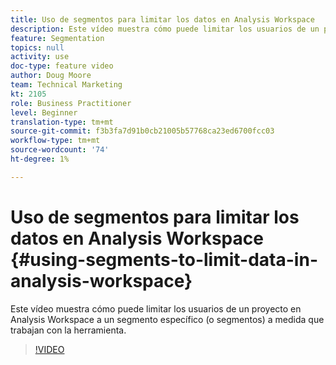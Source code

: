 ```yaml
---
title: Uso de segmentos para limitar los datos en Analysis Workspace
description: Este vídeo muestra cómo puede limitar los usuarios de un proyecto en Analysis Workspace a un segmento específico (o segmentos) a medida que trabajan con la herramienta.
feature: Segmentation
topics: null
activity: use
doc-type: feature video
author: Doug Moore
team: Technical Marketing
kt: 2105
role: Business Practitioner
level: Beginner
translation-type: tm+mt
source-git-commit: f3b3fa7d91b0cb21005b57768ca23ed6700fcc03
workflow-type: tm+mt
source-wordcount: '74'
ht-degree: 1%

---
```



# Uso de segmentos para limitar los datos en Analysis Workspace {#using-segments-to-limit-data-in-analysis-workspace}

Este vídeo muestra cómo puede limitar los usuarios de un proyecto en Analysis Workspace a un segmento específico (o segmentos) a medida que trabajan con la herramienta.

>[!VIDEO](https://video.tv.adobe.com/v/24038/?quality=12)
